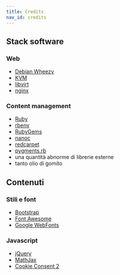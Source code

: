 ```yaml
---
title: Credits
nav_id: credits
---
```


Stack software
--------------

### Web

 * [Debian Wheezy][debian]
 * [KVM][kvm]
 * [libvirt][]
 * [nginx][]

### Content management

  * [Ruby][]
  * [rbenv][]
  * [RubyGems][]
  * [nanoc][]
  * [redcarpet][]
  * [pygments.rb][pygmentsrb]
  * una quantità abnorme di librerie esterne
  * tanto olio di gomito


Contenuti
---------

### Stili e font

  * [Bootstrap][bootstrap]
  * [Font Awesome][FontAwesome]
  * [Google WebFonts][webfonts]

### Javascript

  * [jQuery][]
  * [MathJax][]
  * [Cookie Consent 2][cookieconsent2]


[debian]: http://www.debian.org/
[kvm]: http://www.linux-kvm.org/
[libvirt]: http://libvirt.org/
[nginx]: http://nginx.org/
[ruby]: http://www.ruby-lang.org/
[rbenv]: https://github.com/sstephenson/rbenv
[RubyGems]: http://rubygems.org/
[nanoc]: http://nanoc.ws/
[redcarpet]: https://github.com/vmg/redcarpet
[bootstrap]: http://getbootstrap.com/
[FontAwesome]: http://fortawesome.github.io/Font-Awesome/
[webfonts]: http://www.google.com/webfonts
[jQuery]: http://jquery.com/
[MathJax]: http://www.mathjax.org/
[pygmentsrb]: https://github.com/tmm1/pygments.rb
[cookieconsent2]: https://github.com/silktide/cookieconsent2
